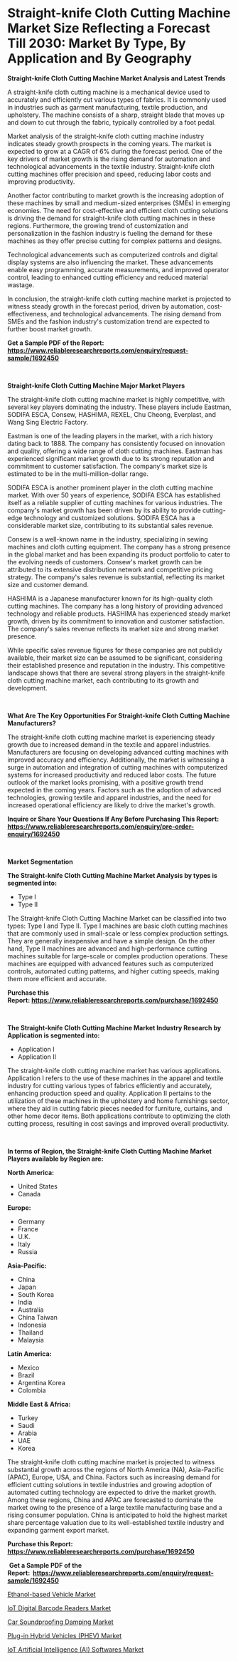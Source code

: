 <p><h1>Straight-knife Cloth Cutting Machine Market Size Reflecting a Forecast Till 2030: Market By Type, By Application and By Geography</h1></p><p><strong>Straight-knife Cloth Cutting Machine Market Analysis and Latest Trends</strong></p>
<p><p>A straight-knife cloth cutting machine is a mechanical device used to accurately and efficiently cut various types of fabrics. It is commonly used in industries such as garment manufacturing, textile production, and upholstery. The machine consists of a sharp, straight blade that moves up and down to cut through the fabric, typically controlled by a foot pedal.</p><p>Market analysis of the straight-knife cloth cutting machine industry indicates steady growth prospects in the coming years. The market is expected to grow at a CAGR of 6% during the forecast period. One of the key drivers of market growth is the rising demand for automation and technological advancements in the textile industry. Straight-knife cloth cutting machines offer precision and speed, reducing labor costs and improving productivity.</p><p>Another factor contributing to market growth is the increasing adoption of these machines by small and medium-sized enterprises (SMEs) in emerging economies. The need for cost-effective and efficient cloth cutting solutions is driving the demand for straight-knife cloth cutting machines in these regions. Furthermore, the growing trend of customization and personalization in the fashion industry is fueling the demand for these machines as they offer precise cutting for complex patterns and designs.</p><p>Technological advancements such as computerized controls and digital display systems are also influencing the market. These advancements enable easy programming, accurate measurements, and improved operator control, leading to enhanced cutting efficiency and reduced material wastage.</p><p>In conclusion, the straight-knife cloth cutting machine market is projected to witness steady growth in the forecast period, driven by automation, cost-effectiveness, and technological advancements. The rising demand from SMEs and the fashion industry's customization trend are expected to further boost market growth.</p></p>
<p><strong>Get a Sample PDF of the Report:&nbsp; <a href="https://www.reliableresearchreports.com/enquiry/request-sample/1692450">https://www.reliableresearchreports.com/enquiry/request-sample/1692450</a></strong></p>
<p>&nbsp;</p>
<p><strong>Straight-knife Cloth Cutting Machine Major Market Players</strong></p>
<p><p>The straight-knife cloth cutting machine market is highly competitive, with several key players dominating the industry. These players include Eastman, SODIFA ESCA, Consew, HASHIMA, REXEL, Chu Cheong, Everplast, and Wang Sing Electric Factory.</p><p>Eastman is one of the leading players in the market, with a rich history dating back to 1888. The company has consistently focused on innovation and quality, offering a wide range of cloth cutting machines. Eastman has experienced significant market growth due to its strong reputation and commitment to customer satisfaction. The company's market size is estimated to be in the multi-million-dollar range.</p><p>SODIFA ESCA is another prominent player in the cloth cutting machine market. With over 50 years of experience, SODIFA ESCA has established itself as a reliable supplier of cutting machines for various industries. The company's market growth has been driven by its ability to provide cutting-edge technology and customized solutions. SODIFA ESCA has a considerable market size, contributing to its substantial sales revenue.</p><p>Consew is a well-known name in the industry, specializing in sewing machines and cloth cutting equipment. The company has a strong presence in the global market and has been expanding its product portfolio to cater to the evolving needs of customers. Consew's market growth can be attributed to its extensive distribution network and competitive pricing strategy. The company's sales revenue is substantial, reflecting its market size and customer demand.</p><p>HASHIMA is a Japanese manufacturer known for its high-quality cloth cutting machines. The company has a long history of providing advanced technology and reliable products. HASHIMA has experienced steady market growth, driven by its commitment to innovation and customer satisfaction. The company's sales revenue reflects its market size and strong market presence.</p><p>While specific sales revenue figures for these companies are not publicly available, their market size can be assumed to be significant, considering their established presence and reputation in the industry. This competitive landscape shows that there are several strong players in the straight-knife cloth cutting machine market, each contributing to its growth and development.</p></p>
<p>&nbsp;</p>
<p><strong>What Are The Key Opportunities For Straight-knife Cloth Cutting Machine Manufacturers?</strong></p>
<p><p>The straight-knife cloth cutting machine market is experiencing steady growth due to increased demand in the textile and apparel industries. Manufacturers are focusing on developing advanced cutting machines with improved accuracy and efficiency. Additionally, the market is witnessing a surge in automation and integration of cutting machines with computerized systems for increased productivity and reduced labor costs. The future outlook of the market looks promising, with a positive growth trend expected in the coming years. Factors such as the adoption of advanced technologies, growing textile and apparel industries, and the need for increased operational efficiency are likely to drive the market's growth.</p></p>
<p><strong>Inquire or Share Your Questions If Any Before Purchasing This Report: <a href="https://www.reliableresearchreports.com/enquiry/pre-order-enquiry/1692450">https://www.reliableresearchreports.com/enquiry/pre-order-enquiry/1692450</a></strong></p>
<p>&nbsp;</p>
<p><strong>Market Segmentation</strong></p>
<p><strong>The Straight-knife Cloth Cutting Machine Market Analysis by types is segmented into:</strong></p>
<p><ul><li>Type I</li><li>Type II</li></ul></p>
<p><p>The Straight-knife Cloth Cutting Machine Market can be classified into two types: Type I and Type II. Type I machines are basic cloth cutting machines that are commonly used in small-scale or less complex production settings. They are generally inexpensive and have a simple design. On the other hand, Type II machines are advanced and high-performance cutting machines suitable for large-scale or complex production operations. These machines are equipped with advanced features such as computerized controls, automated cutting patterns, and higher cutting speeds, making them more efficient and accurate.</p></p>
<p><strong>Purchase this Report:&nbsp;<a href="https://www.reliableresearchreports.com/purchase/1692450">https://www.reliableresearchreports.com/purchase/1692450</a></strong></p>
<p>&nbsp;</p>
<p><strong>The Straight-knife Cloth Cutting Machine Market Industry Research by Application is segmented into:</strong></p>
<p><ul><li>Application I</li><li>Application II</li></ul></p>
<p><p>The straight-knife cloth cutting machine market has various applications. Application I refers to the use of these machines in the apparel and textile industry for cutting various types of fabrics efficiently and accurately, enhancing production speed and quality. Application II pertains to the utilization of these machines in the upholstery and home furnishings sector, where they aid in cutting fabric pieces needed for furniture, curtains, and other home decor items. Both applications contribute to optimizing the cloth cutting process, resulting in cost savings and improved overall productivity.</p></p>
<p>&nbsp;</p>
<p><strong>In terms of Region, the Straight-knife Cloth Cutting Machine Market Players available by Region are:</strong></p>
<p>
    <p> <strong> North America: </strong>
        <ul>
            <li>United States</li>
            <li>Canada</li>
        </ul>
        </p> 
    <p> <strong> Europe: </strong>
        <ul>
            <li>Germany</li>
            <li>France</li>
            <li>U.K.</li>
            <li>Italy</li>
            <li>Russia</li>
        </ul>
        </p> 
    <p> <strong> Asia-Pacific: </strong>
        <ul>
            <li>China</li>
            <li>Japan</li>
            <li>South Korea</li>
            <li>India</li>
            <li>Australia</li>
            <li>China Taiwan</li>
            <li>Indonesia</li>
            <li>Thailand</li>
            <li>Malaysia</li>
        </ul>
        </p> 
    <p> <strong> Latin America: </strong>
        <ul>
            <li>Mexico</li>
            <li>Brazil</li>
            <li>Argentina Korea</li>
            <li>Colombia</li>
        </ul>
        </p> 
    <p> <strong> Middle East & Africa: </strong>
        <ul>
            <li>Turkey</li>
            <li>Saudi</li>
            <li>Arabia</li>
            <li>UAE</li>
            <li>Korea</li>
        </ul>
    </p>
    </p>
<p><p>The straight-knife cloth cutting machine market is projected to witness substantial growth across the regions of North America (NA), Asia-Pacific (APAC), Europe, USA, and China. Factors such as increasing demand for efficient cutting solutions in textile industries and growing adoption of automated cutting technology are expected to drive the market growth. Among these regions, China and APAC are forecasted to dominate the market owing to the presence of a large textile manufacturing base and a rising consumer population. China is anticipated to hold the highest market share percentage valuation due to its well-established textile industry and expanding garment export market.</p></p>
<p><strong>Purchase this Report: <a href="https://www.reliableresearchreports.com/purchase/1692450">https://www.reliableresearchreports.com/purchase/1692450</a></strong></p>
<p>&nbsp;<strong>Get a Sample PDF of the Report:&nbsp;&nbsp;<a href="https://www.reliableresearchreports.com/enquiry/request-sample/1692450">https://www.reliableresearchreports.com/enquiry/request-sample/1692450</a></strong></p>
<p><strong></strong></p>
<p><p><a href="https://www.linkedin.com/pulse/ethanol-based-vehicle-market-size-2023-2030-global-vka2e/">Ethanol-based Vehicle Market</a></p><p><a href="https://medium.com/@paulmcglynn6456/analyzing-iot-digital-barcode-readers-market-global-industry-perspective-and-forecast-2023-to-e50121c3855d">IoT Digital Barcode Readers Market</a></p><p><a href="https://www.linkedin.com/pulse/car-soundproofing-damping-market-size-share-global-xyw6e/">Car Soundproofing Damping Market</a></p><p><a href="https://www.linkedin.com/pulse/plug-in-hybrid-vehicles-phev-market-research-report-unlocks-trb8e/">Plug-in Hybrid Vehicles (PHEV) Market</a></p><p><a href="https://medium.com/@bethelokon998/decoding-iot-artificial-intelligence-ai-softwares-market-metrics-market-share-trends-and-0add48d3c6f7">IoT Artificial Intelligence (AI) Softwares Market</a></p></p>